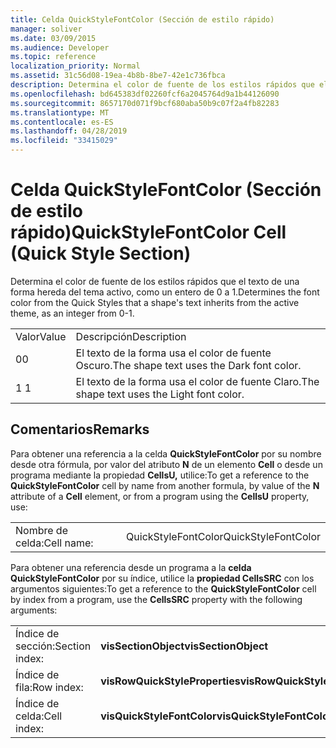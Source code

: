 ```yaml
---
title: Celda QuickStyleFontColor (Sección de estilo rápido)
manager: soliver
ms.date: 03/09/2015
ms.audience: Developer
ms.topic: reference
localization_priority: Normal
ms.assetid: 31c56d08-19ea-4b8b-8be7-42e1c736fbca
description: Determina el color de fuente de los estilos rápidos que el texto de una forma hereda del tema activo, como un entero de 0 a 1.
ms.openlocfilehash: bd645383df02260fcf6a2045764d9a1b44126090
ms.sourcegitcommit: 8657170d071f9bcf680aba50b9c07f2a4fb82283
ms.translationtype: MT
ms.contentlocale: es-ES
ms.lasthandoff: 04/28/2019
ms.locfileid: "33415029"
---
```

# <a name="quickstylefontcolor-cell-quick-style-section"></a><span data-ttu-id="8ef0c-103">Celda QuickStyleFontColor (Sección de estilo rápido)</span><span class="sxs-lookup"><span data-stu-id="8ef0c-103">QuickStyleFontColor Cell (Quick Style Section)</span></span>

<span data-ttu-id="8ef0c-104">Determina el color de fuente de los estilos rápidos que el texto de una forma hereda del tema activo, como un entero de 0 a 1.</span><span class="sxs-lookup"><span data-stu-id="8ef0c-104">Determines the font color from the Quick Styles that a shape's text inherits from the active theme, as an integer from 0-1.</span></span> 
  
|||
|:-----|:-----|
|<span data-ttu-id="8ef0c-105">Valor</span><span class="sxs-lookup"><span data-stu-id="8ef0c-105">Value</span></span>  <br/> |<span data-ttu-id="8ef0c-106">Descripción</span><span class="sxs-lookup"><span data-stu-id="8ef0c-106">Description</span></span>  <br/> |
|<span data-ttu-id="8ef0c-107">0</span><span class="sxs-lookup"><span data-stu-id="8ef0c-107">0</span></span>  <br/> |<span data-ttu-id="8ef0c-108">El texto de la forma usa el color de fuente Oscuro.</span><span class="sxs-lookup"><span data-stu-id="8ef0c-108">The shape text uses the Dark font color.</span></span>  <br/> |
|<span data-ttu-id="8ef0c-109">1 </span><span class="sxs-lookup"><span data-stu-id="8ef0c-109">1</span></span>  <br/> |<span data-ttu-id="8ef0c-110">El texto de la forma usa el color de fuente Claro.</span><span class="sxs-lookup"><span data-stu-id="8ef0c-110">The shape text uses the Light font color.</span></span>  <br/> |
   
## <a name="remarks"></a><span data-ttu-id="8ef0c-111">Comentarios</span><span class="sxs-lookup"><span data-stu-id="8ef0c-111">Remarks</span></span>

<span data-ttu-id="8ef0c-112">Para obtener una referencia a la celda **QuickStyleFontColor** por su nombre desde otra fórmula, por valor del atributo **N** de un elemento **Cell** o desde un programa mediante la propiedad **CellsU,** utilice:</span><span class="sxs-lookup"><span data-stu-id="8ef0c-112">To get a reference to the **QuickStyleFontColor** cell by name from another formula, by value of the **N** attribute of a **Cell** element, or from a program using the **CellsU** property, use:</span></span> 
  
|||
|:-----|:-----|
| <span data-ttu-id="8ef0c-113">Nombre de celda:</span><span class="sxs-lookup"><span data-stu-id="8ef0c-113">Cell name:</span></span>  <br/> | <span data-ttu-id="8ef0c-114">QuickStyleFontColor</span><span class="sxs-lookup"><span data-stu-id="8ef0c-114">QuickStyleFontColor</span></span>  <br/> |
   
<span data-ttu-id="8ef0c-115">Para obtener una referencia desde un programa a la **celda QuickStyleFontColor** por su índice, utilice la **propiedad CellsSRC** con los argumentos siguientes:</span><span class="sxs-lookup"><span data-stu-id="8ef0c-115">To get a reference to the **QuickStyleFontColor** cell by index from a program, use the **CellsSRC** property with the following arguments:</span></span> 
  
|||
|:-----|:-----|
| <span data-ttu-id="8ef0c-116">Índice de sección:</span><span class="sxs-lookup"><span data-stu-id="8ef0c-116">Section index:</span></span>  <br/> |<span data-ttu-id="8ef0c-117">**visSectionObject**</span><span class="sxs-lookup"><span data-stu-id="8ef0c-117">**visSectionObject**</span></span> <br/> |
| <span data-ttu-id="8ef0c-118">Índice de fila:</span><span class="sxs-lookup"><span data-stu-id="8ef0c-118">Row index:</span></span>  <br/> |<span data-ttu-id="8ef0c-119">**visRowQuickStyleProperties**</span><span class="sxs-lookup"><span data-stu-id="8ef0c-119">**visRowQuickStyleProperties**</span></span> <br/> |
| <span data-ttu-id="8ef0c-120">Índice de celda:</span><span class="sxs-lookup"><span data-stu-id="8ef0c-120">Cell index:</span></span>  <br/> |<span data-ttu-id="8ef0c-121">**visQuickStyleFontColor**</span><span class="sxs-lookup"><span data-stu-id="8ef0c-121">**visQuickStyleFontColor**</span></span> <br/> |
   

